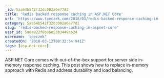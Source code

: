 ```yaml
---
_id: 5aa64b542f32dc002a6e77d2
title: 'Redis backed response caching in ASP.NET Core'
url: 'https://www.tpeczek.com/2018/03/redis-backed-response-caching-in-aspnet.html'
category: 5aa64b542f32dc002a6e77d2
slug: 'redis-backed-response-caching-in-aspnet-core'
user_id: 5a8a922f8b86e53b3449ab24
username: 'tpeczek'
createdOn: '2018-03-12T08:32:54.941Z'
tags: [asp.net-core]
---
```


ASP.NET Core comes with out-of-the-box support for server side in-memory response caching. This post shows how to replace in-memory approach with Redis and address durability and load balancing.
